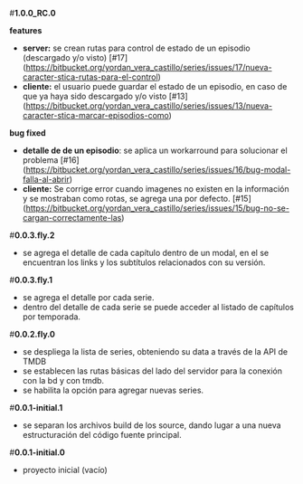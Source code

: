 #**1.0.0_RC.0**

**features**

- **server:** se crean rutas para control de estado de un episodio (descargado y/o visto) [#17] (https://bitbucket.org/yordan_vera_castillo/series/issues/17/nueva-caracter-stica-rutas-para-el-control)
- **cliente:** el usuario puede guardar el estado de un episodio, en caso de que ya haya sido descargado y/o visto [#13] (https://bitbucket.org/yordan_vera_castillo/series/issues/13/nueva-caracter-stica-marcar-episodios-como)

**bug fixed**

- **detalle de de un episodio**: se aplica un workarround para solucionar el problema [#16] (https://bitbucket.org/yordan_vera_castillo/series/issues/16/bug-modal-falla-al-abrir)
- **cliente:** Se corrige error cuando imagenes no existen en la información y se mostraban como rotas, se agrega una por defecto. [#15] (https://bitbucket.org/yordan_vera_castillo/series/issues/15/bug-no-se-cargan-correctamente-las)

#**0.0.3.fly.2**
- se agrega el detalle de cada capítulo dentro de un modal, en el se encuentran los links y los subtítulos relacionados con su versión.

#**0.0.3.fly.1**

- se agrega el detalle por cada serie.
- dentro del detalle de cada serie se puede acceder al listado de capítulos por temporada.

#**0.0.2.fly.0**

- se despliega la lista de series, obteniendo su data a través de la API de TMDB
- se establecen las rutas básicas del lado del servidor para la conexión con la bd y con tmdb.
- se habilita la opción para agregar nuevas series.

#**0.0.1-initial.1**

- se separan los archivos build de los source, dando lugar a una nueva estructuración del código fuente principal.

#**0.0.1-initial.0**

- proyecto inicial (vacío)